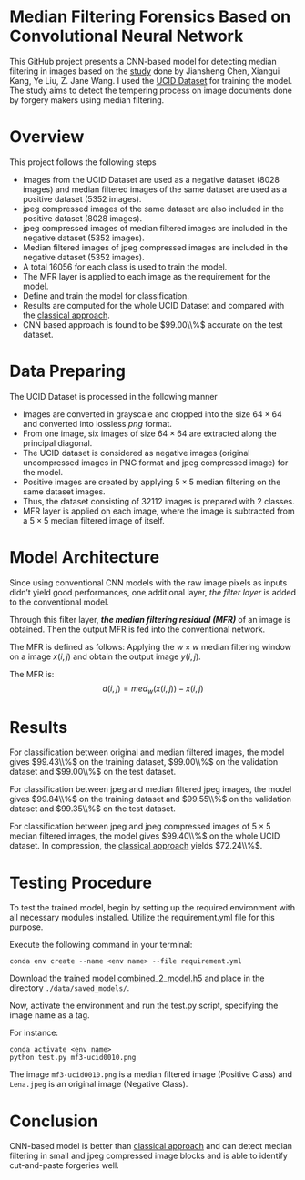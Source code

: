# Median Filtering Forensics Based on Convolutional Neural Network
This GitHub project presents a CNN-based model for detecting median filtering in images based on the [study](https://ieeexplore.ieee.org/document/7113799) done by Jiansheng Chen, Xiangui Kang, Ye Liu, Z. Jane Wang. I used the [UCID Dataset](https://www.researchgate.net/publication/220979862_UCID_An_uncompressed_color_image_database) for training the model.
The study aims to detect the tempering process on image documents done by forgery makers using median filtering.

# Overview
This project follows the following steps
- Images from the UCID Dataset are used as a negative dataset ($8028$ images) and median filtered images of the same dataset are used as a positive dataset ($5352$ images).
- jpeg compressed images of the same dataset are also included in the positive dataset ($8028$ images).
- jpeg compressed images of median filtered images are included in the negative dataset ($5352$ images).
- Median filtered images of jpeg compressed images are included in the negative dataset ($5352$ images).
- A total $16056$ for each class is used to train the model.
- The MFR layer is applied to each image as the requirement for the model.
- Define and train the model for classification.
- Results are computed for the whole UCID Dataset and compared with the [classical approach](https://github.com/mkreman/Forensic-Detection-of-Median-Filtering-in-Digital-Images-Cao_2010.git).
- CNN based approach is found to be $99.00\\%$ accurate on the test dataset.

# Data Preparing
The UCID Dataset is processed in the following manner
- Images are converted in grayscale and cropped into the size $64 \times 64$
 and converted into lossless *png* format.
- From one image, six images of size $64\times64$ are extracted along the principal diagonal.
- The UCID dataset is considered as negative images (original uncompressed images in PNG format and jpeg compressed image) for the model.
- Positive images are created by applying $5\times5$ median filtering on the same dataset images.
- Thus, the dataset consisting of $32112$ images is prepared with 2 classes.
- MFR layer is applied on each image, where the image is subtracted from a $5\times5$ median filtered image of itself.

# Model Architecture
Since using conventional CNN models with the raw image pixels as inputs
didn’t yield good performances, one additional layer, *the filter
layer* is added to the conventional model.

Through this filter layer, ***the median filtering residual (MFR)*** of an image
is obtained. Then the output MFR is fed into the conventional
network.

The MFR is defined as follows: Applying the $w\times w$ median
filtering window on a image $x(i,j)$ and obtain the output
image $y(i,j)$. 

The MFR is:
$$d(i,j)=med_w(x(i,j))-x(i,j)$$

# Results
For classification between original and median filtered images, the model gives $99.43\\%$ on the training dataset, $99.00\\%$ on the validation dataset and $99.00\\%$ on the test dataset.

For classification between jpeg and median filtered jpeg images, the model gives $99.84\\%$ on the training dataset and $99.55\\%$ on the validation dataset and $99.35\\%$ on the test dataset.

For classification between jpeg and jpeg compressed images of $5\times 5$ median filtered images, the model gives $99.40\\%$ on the whole UCID dataset. In compression, the [classical approach](https://github.com/mkreman/Forensic-Detection-of-Median-Filtering-in-Digital-Images-Cao_2010.git) yields $72.24\\%$.

# Testing Procedure
To test the trained model, begin by setting up the required environment with all necessary modules installed. Utilize the requirement.yml file for this purpose.

Execute the following command in your terminal:
```
conda env create --name <env name> --file requirement.yml
```

Download the trained model [combined_2_model.h5](https://github.com/mkreman/Median-Filtering-Forensics-Based-on-Convolutional-Neural-Network/releases) and place in the directory `./data/saved_models/`.

Now, activate the environment and run the test.py script, specifying the image name as a tag.

For instance:
```
conda activate <env name>
python test.py mf3-ucid0010.png
```
The image `mf3-ucid0010.png` is a median filtered image (Positive Class) and `Lena.jpeg` is an original image (Negative Class).
# Conclusion
CNN-based model is better than [classical approach](https://github.com/mkreman/Forensic-Detection-of-Median-Filtering-in-Digital-Images-Cao_2010.git) and can detect median filtering in small and jpeg compressed image blocks and is able to identify cut-and-paste forgeries well.